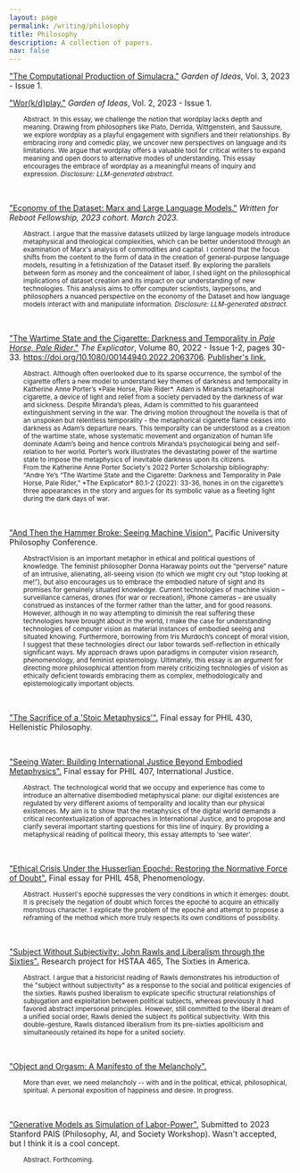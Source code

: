 ```yaml
---
layout: page
permalink: /writing/philosophy
title: Philosophy
description: A collection of papers.
nav: false
---
```


<!-- <img src="\assets\img\philosophy.png" width="100%" /> -->

<a href="/assets/pdf/garden-of-ideas-1-17.pdf" target="_blank">"The Computational Production of Simulacra."</a> <em>Garden of Ideas</em>, Vol. 3, 2023 - Issue 1.
<p style="margin-left: 25px;">
  <!-- <small><bold>Abstract.</bold> Forthcoming. </small> -->
</p>


<a href="files/workdplay.pdf" target="_blank">"Wor(k/d)play."</a> <em>Garden of Ideas</em>, Vol. 2, 2023 - Issue 1.
<p style="margin-left: 25px;">
  <small><bold>Abstract.</bold> In this essay, we challenge the notion that wordplay lacks depth and meaning. Drawing from philosophers like Plato, Derrida, Wittgenstein, and Saussure, we explore wordplay as a playful engagement with signifiers and their relationships. By embracing irony and comedic play, we uncover new perspectives on language and its limitations. We argue that wordplay offers a valuable tool for critical writers to expand meaning and open doors to alternative modes of understanding. This essay encourages the embrace of wordplay as a meaningful means of inquiry and expression. <em>Disclosure: LLM-generated abstract.</em></small>
</p>

<br>

<a href="files/economy-of-the-dataset.pdf" target="_blank">"Economy of the Dataset: Marx and Large Language Models."</a> <em>Written for Reboot Fellowship, 2023 cohort. March 2023.</em>
<p style="margin-left: 25px;">
  <small><bold>Abstract.</bold> I argue that the massive datasets utilized by large language models introduce metaphysical and theological complexities, which can be better understood through an examination of Marx's analysis of commodities and capital. I contend that the focus shifts from the content to the form of data in the creation of general-purpose language models, resulting in a fetishization of the Dataset itself. By exploring the parallels between form as money and the concealment of labor, I shed light on the philosophical implications of dataset creation and its impact on our understanding of new technologies. This analysis aims to offer computer scientists, laypersons, and philosophers a nuanced perspective on the economy of the Dataset and how language models interact with and manipulate information. <em>Disclosure: LLM-generated abstract.</em></small>
</p>

<br>

<a href="files/00144940.2022.pdf" target="_blank">"The Wartime State and the Cigarette: Darkness and Temporality in <em>Pale Horse, Pale Rider</em>."</a> <em>The Explicator</em>, Volume 80, 2022 - Issue 1-2, pages 30-33. https://doi.org/10.1080/00144940.2022.2063706. <a href="https://www.tandfonline.com/doi/full/10.1080/00144940.2022.2063706" target="_blank">Publisher's link.</a>
<p style="margin-left: 25px;">
  <small><bold>Abstract.</bold> Although often overlooked due to its sparse occurrence, the symbol of the cigarette offers a new model to understand key themes of darkness and temporality in Katherine Anne Porter’s *Pale Horse, Pale Rider*. Adam is Miranda’s metaphorical cigarette, a device of light and relief from a society pervaded by the darkness of war and sickness. Despite Miranda’s pleas, Adam is committed to his guaranteed extinguishment serving in the war. The driving motion throughout the novella is that of an unspoken but relentless temporality - the metaphorical cigarette flame ceases into darkness as Adam’s departure nears. This temporality can be understood as a creation of the wartime state, whose systematic movement and organization of human life dominate Adam’s being and hence controls Miranda’s psychological being and self-relation to her world. Porter’s work illustrates the devastating power of the wartime state to impose the metaphysics of inevitable darkness upon its citizens.</small>
  <br>
  <small>From the Katherine Anne Porter Society's 2022 Porter Scholarship bibliography: "Andre Ye’s “The Wartime State and the Cigarette: Darkness and Temporality in Pale Horse, Pale Rider,” *The Explicator* 80.1-2 (2022): 33-36, hones in on the cigarette’s three appearances in the story and argues for its symbolic value as a fleeting light during the dark days of war.</small>
</p>

<br>

<a href="files/hammer-broke.pdf" target="_blank">"And Then the Hammer Broke: Seeing Machine Vision".</a> Pacific University Philosophy Conference.
<p style="margin-left: 25px;">
<small><bold>Abstract</bold>Vision is an important metaphor in ethical and political questions of knowledge. The feminist philosopher Donna Haraway points out the “perverse” nature of an intrusive, alienating, all-seeing vision (to which we might cry out “stop looking at me!”), but also encourages us to embrace the embodied nature of sight and its promises for genuinely situated knowledge. Current technologies of machine vision – surveillance cameras, drones (for war or recreation), iPhone cameras – are usually construed as instances of the former rather than the latter, and for good reasons. However, although in no way attempting to diminish the real suffering these technologies have brought about in the world, I make the case for understanding technologies of computer vision as material instances of embodied seeing and situated knowing. Furthermore, borrowing from Iris Murdoch’s concept of moral vision, I suggest that these technologies direct our labor towards self-reflection in ethically significant ways. My approach draws upon paradigms in computer vision research, phenomenology, and feminist epistemology. Ultimately, this essay is an argument for directing more philosophical attention from merely criticizing technologies of vision as ethically deficient towards embracing them as complex, methodologically and epistemologically important objects.
</small>
</p>

<br>

<a href="files/the-sacrifice-of-stoic-metaphysics.pdf" target="_blank">"The Sacrifice of a 'Stoic Metaphysics'".</a> Final essay for PHIL 430, Hellenistic Philosophy.
<p style="margin-left: 25px;">
<!-- <small><bold>Abstract.</bold> Forthcoming. -->
</small>
</p>

<br>

<a href="files\407_final_essay.pdf" target="_blank">"Seeing Water: Building International Justice Beyond Embodied Metaphysics".</a> Final essay for PHIL 407, International Justice.
<p style="margin-left: 25px;">
<small><bold>Abstract.</bold> The technological world that we occupy and experience has come to introduce an alternative disembodied metaphysical plane: our digital existences are regulated by very different axioms of temporality and locality than our physical existences. My aim is to show that the metaphysics of the digital world demands a critical recontextualization of approaches in International Justice, and to propose and clarify several important starting questions for this line of inquiry. By providing a metaphysical reading of political theory, this essay attempts to ‘see water’.

</small>
</p>

<br>

<a href="files\458_research_paper.pdf" target="_blank">"Ethical Crisis Under the Husserlian Epoché: Restoring the Normative Force of Doubt".</a> Final essay for PHIL 458, Phenomenology.
<p style="margin-left: 25px;">
<small><bold>Abstract.</bold> Husserl's epoché suppresses the very conditions in which it emerges: doubt. It is precisely the negation of doubt which forces the epoché to acquire an ethically monstrous character. I explicate the problem of the epoché and attempt to propose a reframing of the method which more truly respects its own conditions of possibility.
</small>
</p>

<br>

<a href="files/subject-without-subjectivity.pdf" target="_blank">"Subject Without Subjectivity: John Rawls and Liberalism through the Sixties".</a> Research project for HSTAA 465, The Sixties in America.
<p style="margin-left: 25px;">
<small><bold>Abstract.</bold> I argue that a historicist reading of Rawls demonstrates his introduction of the "subject without subjectivity" as a response to the social and political exigencies of the sixties. Rawls pushed liberalism to explicate specific structural relationships of subjugation and exploitation between political subjects, whereas previously it had favored abstract impersonal principles. However, still committed to the liberal dream of a unified social order, Rawls denied the subject its political subjectivity. With this double-gesture, Rawls distanced liberalism from its pre-sixties apoliticism and simultaneously retained its hope for a united society.
</small>
</p>

<br>


<a href="files\object-and-orgasm.pdf" target="_blank">"Object and Orgasm: A Manifesto of the Melancholy".</a>
<p style="margin-left: 25px;">
<small><bold>More than ever, we need melancholy -- with and in the political, ethical, philosophical, spiritual. A personal exposition of happiness and desire.</bold> In progress.
</small>
</p>


<br>

<a href="files\PAIS_abstract_sub.pdf" target="_blank">"Generative Models as Simulation of Labor-Power".</a> Submitted to 2023 Stanford PAIS (Philosophy, AI, and Society Workshop). Wasn't accepted, but I think it is a cool concept.
<p style="margin-left: 25px;">
  <small><bold>Abstract.</bold> Forthcoming.</small>
</p>




<!-- ### Published

<a href="files/workdplay.pdf" target="_blank">"Wor(k/d)play."</a> <em>Garden of Ideas</em>, Vol. 2, 2023 - Issue 1. Issue currently under progress.
<details>
  <summary>
    <span class="icon">👇</span>
  </summary>
  <p style="margin-left: 25px;">
    <small><bold>Abstract.</bold> In this essay, we challenge the notion that wordplay lacks depth and meaning. Drawing from philosophers like Plato, Derrida, Wittgenstein, and Saussure, we explore wordplay as a playful engagement with signifiers and their relationships. By embracing irony and comedic play, we uncover new perspectives on language and its limitations. We argue that wordplay offers a valuable tool for critical writers to expand meaning and open doors to alternative modes of understanding. This essay encourages the embrace of wordplay as a meaningful means of inquiry and expression. <em>Disclosure: LLM-generated abstract.</em></small>
  </p>
</details>

<br>

<a href="files/economy-of-the-dataset.pdf" target="_blank">"Economy of the Dataset: Marx and Large Language Models."</a> <em>Written for Reboot Fellowship, 2023 cohort. March 2023.</em>
<details>
  <summary>
    <span class="icon">👇</span>
  </summary>
  <p style="margin-left: 25px;">
    <small><bold>Abstract.</bold> I argue that the massive datasets utilized by large language models introduce metaphysical and theological complexities, which can be better understood through an examination of Marx's analysis of commodities and capital. I contend that the focus shifts from the content to the form of data in the creation of general-purpose language models, resulting in a fetishization of the Dataset itself. By exploring the parallels between form as money and the concealment of labor, I shed light on the philosophical implications of dataset creation and its impact on our understanding of new technologies. This analysis aims to offer computer scientists, laypersons, and philosophers a nuanced perspective on the economy of the Dataset and how language models interact with and manipulate information. <em>Disclosure: LLM-generated abstract.</em></small>
  </p>
</details>

<br>

<a href="files/00144940.2022.pdf" target="_blank">"The Wartime State and the Cigarette: Darkness and Temporality in <em>Pale Horse, Pale Rider</em>."</a> <em>The Explicator</em>, Volume 80, 2022 - Issue 1-2, pages 30-33. https://doi.org/10.1080/00144940.2022.2063706. <a href="https://www.tandfonline.com/doi/full/10.1080/00144940.2022.2063706" target="_blank">Publisher's link.</a>
<details>
  <summary>
    <span class="icon">👇</span>
  </summary>
  <p style="margin-left: 25px;">
    <small><bold>Abstract.</bold> Although often overlooked due to its sparse occurrence, the symbol of the cigarette offers a new model to understand key themes of darkness and temporality in Katherine Anne Porter’s *Pale Horse, Pale Rider*. Adam is Miranda’s metaphorical cigarette, a device of light and relief from a society pervaded by the darkness of war and sickness. Despite Miranda’s pleas, Adam is committed to his guaranteed extinguishment serving in the war. The driving motion throughout the novella is that of an unspoken but relentless temporality - the metaphorical cigarette flame ceases into darkness as Adam’s departure nears. This temporality can be understood as a creation of the wartime state, whose systematic movement and organization of human life dominate Adam’s being and hence controls Miranda’s psychological being and self-relation to her world. Porter’s work illustrates the devastating power of the wartime state to impose the metaphysics of inevitable darkness upon its citizens.</small>
  </p>
</details>

---

## Not Published Yet

<a href="#" target="_blank">"Ethical Chaos Under Husserlian Heaven: The Sartrean Ethical Break".</a> Currently writing as part of PHIL 458.
<details>
  <summary>
    <span class="icon">👇</span>
  </summary>
  <p style="margin-left: 25px;">
    <small><bold>Abstract.</bold> In progress.
</small>
  </p>
</details>

<br>

<a href="#" target="_blank">"Subject Without Subjectivity: John Rawls and Post-Sixties Liberalism".</a> Currently writing as part of HSTAA 465.
<details>
  <summary>    
    <span class="icon">👇</span>
  </summary>
  <p style="margin-left: 25px;">
    <small><bold>Abstract.</bold> In progress.
</small>
  </p>
</details>

<br>

<a href="files\On_the_Computational_Adversarial_Production_of_Simulacrum.pdf" target="_blank">"On the Computational-Adversarial Production of Simulacrum".</a> In submission.
<details>
  <summary>
    <span class="icon">👇</span>
  </summary>
  <p style="margin-left: 25px;">
    <small><bold>Abstract.</bold> Drawing upon the computational paradigm of the Generative Adversarial Network, used in the field of Artificial Intelligence to produce DeepFakes and other literal digital simulacrum, we formulate a computational-adversarial framework to understand the evolution of simulacrum-producing machines into maturity. Such a framework provides a strongly materialist mode of cultural and social analysis. Across its demonstrated application across four contexts – the designation of intelligent beings, the tangibility and deterrent power of nuclear weapons, the simulacra of gender, and the contradictions of colonialism – it proves to be a useful intellectual scaffold both to understand and reinterpret simulacrum and simulations. Crucially, it allows us to discover and understand – in very present, palpable, materialist terms – internally antagonistic wholes that generate unity out of difference and uncover difference in unity, systems for which self-reflection is simultaneously self-refraction.
</small>
  </p>
</details>

<br>

<a href="files\PAIS_abstract_sub.pdf" target="_blank">"Generative Models as Simulation of Labor-Power".</a> Submitted to 2023 Stanford PAIS (Philosophy, AI, and Society Workshop). Wasn't accepted, but I think it is a cool concept.
<details>
  <summary>    
    <span class="icon">👇</span>
  </summary>
  <p style="margin-left: 25px;">
    <small><bold>Abstract.</bold> Forthcoming.
</small>
  </p>
</details> -->



